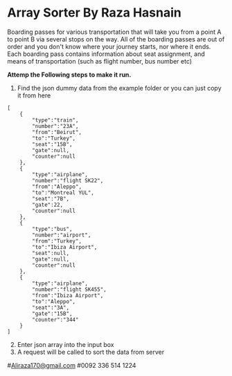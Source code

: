 # Array Sorter By Raza Hasnain

Boarding passes for various transportation that will take
you from a point A to point B via several stops on the way. All of the boarding
passes are out of order and you don't know where your journey starts, nor where it
ends. Each boarding pass contains information about seat assignment, and means
of transportation (such as flight number, bus number etc)


**Attemp the Following steps to make it run.** 


1. Find the json dummy data from the example folder or you can just copy it from here
```
[
	{
		"type":"train",
		"number":"23A",
		"from":"Beirut",
		"to":"Turkey",
		"seat":"15B",
		"gate":null,
		"counter":null
	},
	{
		"type":"airplane",
		"number":"flight SK22",
		"from":"Aleppo",
		"to":"Montreal YUL",
		"seat":"7B",
		"gate":22,
		"counter":null
	},
	{
		"type":"bus",
		"number":"airport",
		"from":"Turkey",
		"to":"Ibiza Airport",
		"seat":null,
		"gate":null,
		"counter":null
	},
	{
		"type":"airplane",
		"number":"flight SK455",
		"from":"Ibiza Airport",
		"to":"Aleppo",
		"seat":"3A",
		"gate":"15B",
		"counter":"344"
	}
]
```
2. Enter json array into the input box
3. A request will be called to sort the data from server


#Aliraza170@gmail.com
#0092 336 514 1224
